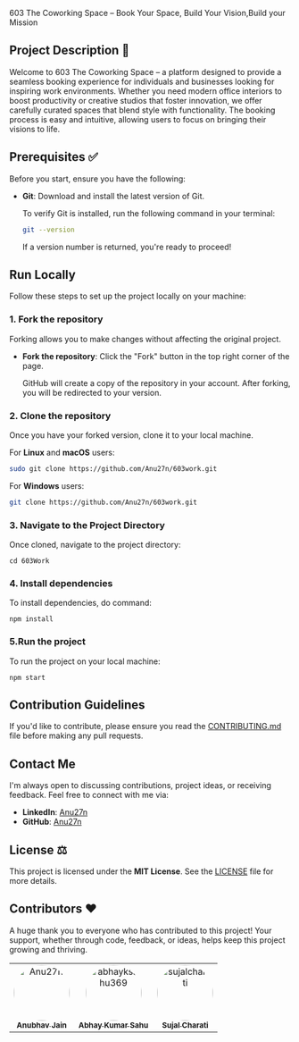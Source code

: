  603 The Coworking Space – Book Your Space, Build Your Vision,Build your Mission

## Project Description 📝
Welcome to 603 The Coworking Space – a platform designed to provide a seamless booking experience for individuals and businesses looking for inspiring work environments. Whether you need modern office interiors to boost productivity or creative studios that foster innovation, we offer carefully curated spaces that blend style with functionality. The booking process is easy and intuitive, allowing users to focus on bringing their visions to life.

## Prerequisites ✅
Before you start, ensure you have the following:

- **Git**: Download and install the latest version of Git.
  
  To verify Git is installed, run the following command in your terminal:
  ```bash
  git --version
  ```
  If a version number is returned, you're ready to proceed!

## Run Locally
Follow these steps to set up the project locally on your machine:

### 1. Fork the repository
Forking allows you to make changes without affecting the original project.

- **Fork the repository**: Click the "Fork" button in the top right corner of the page.
  
  GitHub will create a copy of the repository in your account. After forking, you will be redirected to your version.

### 2. Clone the repository

Once you have your forked version, clone it to your local machine.

For **Linux** and **macOS** users:
```bash
sudo git clone https://github.com/Anu27n/603work.git
```

For **Windows** users:
```bash
git clone https://github.com/Anu27n/603work.git
```

### 3. Navigate to the Project Directory
Once cloned, navigate to the project directory:
```windows
cd 603Work
```

### 4. Install dependencies
To install dependencies, do command:
```windows
npm install
```


### 5.Run the project
To run the project on your local machine:
```windows
npm start
```

## Contribution Guidelines
If you'd like to contribute, please ensure you read the [CONTRIBUTING.md](./CONTRIBUTING.md) file before making any pull requests.



## Contact Me
I'm always open to discussing contributions, project ideas, or receiving feedback. Feel free to connect with me via:

- **LinkedIn**: [Anu27n](https://www.linkedin.com/in/anubhav-jain27n/)
- **GitHub**: [Anu27n](https://github.com/Anu27n)


## License ⚖️
This project is licensed under the **MIT License**. See the [LICENSE](./LICENSE) file for more details.

## Contributors ❤️

A huge thank you to everyone who has contributed to this project! Your support, whether through code, feedback, or ideas, helps keep this project growing and thriving.

<table>
  <tr>
    <td align="center">
      <a href="https://github.com/Anu27n">
        <img src="https://avatars.githubusercontent.com/Anu27n?v=4" width="100px" style="border-radius: 50%;" alt="Anu27n"/>
        <br />
        <sub><b>Anubhav Jain</b></sub>
      </a>
    </td>
    <td align="center">
      <a href="https://github.com/abhayksahu369">
        <img src="https://avatars.githubusercontent.com/abhayksahu369?v=4" width="100px" style="border-radius: 50%;" alt="abhayksahu369"/>
        <br />
        <sub><b>Abhay Kumar Sahu</b></sub>
      </a>
    </td>
    <td align="center">
      <a href="https://github.com/sujalcharati">
        <img src="https://avatars.githubusercontent.com/sujalcharati?v=4" width="100px" style="border-radius: 50%;" alt="sujalcharati"/>
        <br />
        <sub><b>Sujal Charati</b></sub>
      </a>
    </td>
  </tr>
</table>

